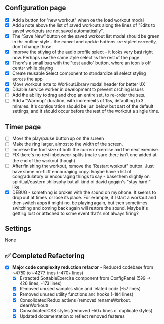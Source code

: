 ## Configuration page

- [x] Add a button for "new workout" when on the load workout modal
- [x] Add a note above the list of saved workouts along the lines of "Edits to saved workouts are not saved automatically".
- [x] The "Save New" button on the saved workout list modal should be green in the outline style - the cancel and update buttons are styled correctly, don't change those.
- [x] Improve the stlying of the audio profile select - it looks very basi right now. Perhaps use the same style select as the rest of the page.
- [x] There's a small bug with the "test audio" button, where an icon is off center while playing
- [x] Create reusable Select component to standardize all select styling across the app
- [x] Move workout note to WorkoutLibrary modal header for better UX
- [x] Disable service worker in development to prevent caching issues
- [ ] Add the ability to drag and drop an entire set, to re-order the sets.
- [ ] Add a "Warmup" duration, with increments of 15s, defaulting to 3 minutes. It's configuration should be just below but part of the default settings, and it should occur before the rest of the workout a single time.

## Timer page

- [ ] Move the play/pause button up on the screen
- [ ] Make the ring larger, almost to the width of the screen.
- [ ] Increase the font size of both the current exercise and the next exercise.
- [ ] FIX there's no rest inbetween splits (make sure there isn't one added at the end of the workout though)
- [ ] After finishing the workout, remove the "Restart workout" button. Just have some no-fluff encouraging copy. Maybe have a list of congradulatory or encouraging things to say - base them slightly on spiritual/eastern philosphy but all kind of david goggin's "stay hard!" like.
- [x] DEBUG - something is broken with the sound on my phone. It seems to drop out at times, or lose its place. For example, if I start a workout and then switch apps it might not be playing again, but then sometimes switching and coming back again will restore the sound. Maybe it's getting lost or attached to some event that's not always firing?

## Settings

None

## ✅ Completed Refactoring

- [x] **Major code complexity reduction refactor** - Reduced codebase from ~4750 to ~4277 lines (-470+ lines)
  - [x] Extracted SortableExercise component from ConfigPanel (599 → 426 lines, -173 lines)
  - [x] Removed unused samples slice and related code (-57 lines)
  - [x] Removed unused utility functions and hooks (-184 lines)  
  - [x] Consolidated Redux actions (removed renameWorkout, clearWorkout)
  - [x] Consolidated CSS styles (removed ~50+ lines of duplicate styles)
  - [x] Updated documentation to reflect removed features
